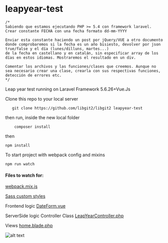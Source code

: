 # leapyear-test

    /*
    Sabiendo que estamos ejecutando PHP >= 5.4 con framework laravel.
    Crear constante FECHA con una fecha formato dd-mm-YYYY
    
    Enviar esta constante haciendo un post por jQuery/VUE a otro documento donde comprobaremos si la fecha es un año bisiesto, devolver por json true/false y el día (lunes/dilluns, martes...)
    de la fecha en castellano y en catalán, sin especificar array de los días en estos idiomas. Mostraremos el resultado en un div.
    
    Comentar los archivos y las funciones/clases que creemos. Aunque no sea necesario crear una clase, crearla con sus respectivas funciones, detección de errores etc.
    */
    
Leap year test running on Laravel Framework 5.6.26+Vue.Js

Clone this repo to your local server     
  ```  
     git clone https://github.com/libgit2/libgit2 leapyear-test
   ```

then run, inside the new local folder
```
    composer install
   ``` 
then

``` npm install ```

To start project with webpack config and mixins

``` npm run watch ```

<h4>Files to watch for:</h4>

[webpack.mix.js](webpack.mix.js) 

[Sass custom styles](resources/assets/sass/app.scss) 

Frontend logic [DateForm.vue](resources/assets/js/components/DateForm.vue) 

ServerSide logic Controller Class [LeapYearController.php](Http/Controllers/LeapYearController.php) 

Views [home.blade.php](resources/views/home.blade.php)


 
![alt text](screenshot.png)